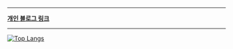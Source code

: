 --------


__[개인 블로그 링크](https://chanhalee.github.io)__


--------



[![Top Langs](https://github-readme-stats.vercel.app/api/top-langs/?username=chanhalee&exclude_repo=chanhalee.github.io,42_Subjects&layout=compact)](https://github.com/chanhalee/github-readme-stats)
